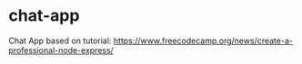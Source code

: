 # chat-app

Chat App based on tutorial: https://www.freecodecamp.org/news/create-a-professional-node-express/ 